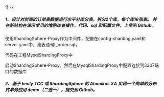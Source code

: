 作业

##### 1、设计对前面的订单表数据进行水平分库分表，拆分2个库，每个库16张表。 并在新结构在演示常见的增删改查操作。代码、sql 和配置文件，上传到 Github。

使用ShardingSphere-Proxy作为中间件，配置在config-sharding.yaml和server.yaml中，建表语句t_order.sql，

代码在工程MysqlShardingProxy中

启动ShardingSphere-Proxy，然后在MysqlShardingProxy中配置连接到3307端口的数据库

##### 2、基于 hmily TCC 或 ShardingSphere 的 Atomikos XA 实现一个简单的分布 式事务应用 demo（二选一），提交到 Github。

